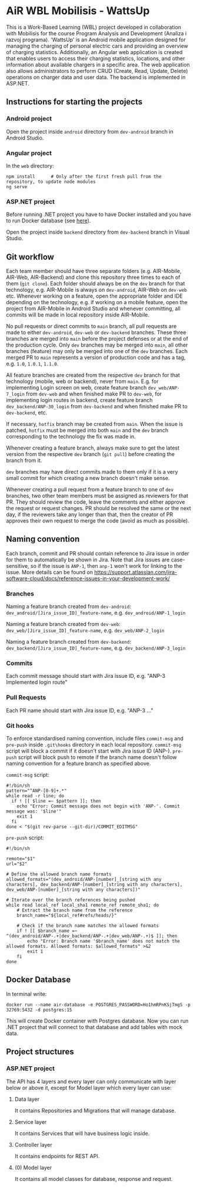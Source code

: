 # AiR WBL Mobilisis - WattsUp

This is a Work-Based Learning (WBL) project developed in collaboration with Mobilisis for the course Program Analysis and Development (Analiza i razvoj programa). 'WattsUp' is an Android mobile application designed for managing the charging of personal electric cars and providing an overview of charging statistics. Additionally, an Angular web application is created that enables users to access their charging statistics, locations, and other information about available chargers in a specific area. The web application also allows administrators to perform CRUD (Create, Read, Update, Delete) operations on charger data and user data. The backend is implemented in ASP.NET.

## Instructions for starting the projects

### Android project

Open the project inside `android` directory from `dev-android` branch in Android Studio.

### Angular project

In the `web` directory:
```
npm install      # Only after the first fresh pull from the repository, to update node modules
ng serve
```

### ASP.NET project

Before running .NET project you have to have Docker installed and you have to run Docker database (see [here](#docker-database)).

Open the project inside `backend` directory from `dev-backend` branch in Visual Studio.

## Git workflow

Each team member should have three separate folders (e.g. AIR-Mobile, AIR-Web, AIR-Backend) and clone this repository three times to each of them (`git clone`). Each folder should always be on the `dev` branch for that technology, e.g. AIR-Mobile is always on `dev-android`, AIR-Web on `dev-web` etc. Whenever working on a feature, open the appropriate folder and IDE depending on the technology, e.g. if working on a mobile feature, open the project from AIR-Mobile in Android Studio and whenever committing, all commits will be made in local repository inside AIR-Mobile.

No pull requests or direct commits to `main` branch, all pull requests are made to either `dev-android`, `dev-web` or `dev-backend` branches. These three branches are merged into `main` before the project defenses or at the end of the production cycle. Only `dev` branches may be merged into `main`, all other branches (feature) may only be merged into one of the `dev` branches. Each merged PR to `main` represents a version of production code and has a tag, e.g. `1.0`, `1.0.1`, `1.1.0`.

All feature branches are created from the respective `dev` branch for that technology (mobile, web or backend), never from `main`. E.g. for implementing Login screen on web, create feature branch `dev_web/ANP-7_login` from `dev-web` and when finished make PR to `dev-web`, for implementing login routes in backend, create feature branch `dev_backend/ANP-30_login` from `dev-backend` and when finished make PR to `dev-backend`, etc.

If necessary, `hotfix` branch may be created from `main`. When the issue is patched, `hotfix` must be merged into both `main` and the `dev` branch corresponding to the technology the fix was made in.

Whenever creating a feature branch, always make sure to get the latest version from the respective `dev` branch (`git pull`) before creating the branch from it.

`dev` branches may have direct commits made to them only if it is a very small commit for which creating a new branch doesn't make sense.

Whenever creating a pull request from a feature branch to one of `dev` branches, two other team members must be assigned as reviewers for that PR. They should review the code, leave the comments and either approve the request or request changes. PR should be resolved the same or the next day, if the reviewers take any longer than that, then the creator of PR approves their own request to merge the code (avoid as much as possible).

## Naming convention

Each branch, commit and PR should contain reference to Jira issue in order for them to automatically be shown in Jira. Note that Jira issues are case-sensitive, so if the issue is `ANP-1`, then `anp-1` won't work for linking to the issue. More details can be found on https://support.atlassian.com/jira-software-cloud/docs/reference-issues-in-your-development-work/

### Branches

Naming a feature branch created from `dev-android`: `dev_android/[Jira_issue_ID]_feature-name`, e.g. `dev_android/ANP-1_login` 

Naming a feature branch created from `dev-web`:  `dev_web/[Jira_issue_ID]_feature-name`, e.g. `dev_web/ANP-2_login`

Naming a feature branch created from `dev-backend`:  `dev_backend/[Jira_issue_ID]_feature-name`, e.g. `dev_backend/ANP-3_login` 

### Commits

Each commit message should start with Jira issue ID, e.g. "ANP-3 Implemented login route"

### Pull Requests

Each PR name should start with Jira issue ID, e.g. "ANP-3 ..."

### Git hooks

To enforce standardised naming convention, include files `commit-msg` and `pre-push` inside `.git\hooks` directory in each local repository. `commit-msg` script will block a commit if it doesn't start with Jira issue ID (ANP-). `pre-push` script will block push to remote if the branch name doesn't follow naming convention for a feature branch as specified above.

`commit-msg` script:

```
#!/bin/sh
pattern="^ANP-[0-9]+.*"
while read -r line; do
  if ! [[ $line =~ $pattern ]]; then
    echo "Error: Commit message does not begin with 'ANP-'. Commit message was: '$line'"
    exit 1
  fi
done < "$(git rev-parse --git-dir)/COMMIT_EDITMSG"
```

`pre-push` script:

```
#!/bin/sh

remote="$1"
url="$2"

# Define the allowed branch name formats
allowed_formats="(dev_android/ANP-[number]_[string with any characters], dev_backend/ANP-[number]_[string with any characters], dev_web/ANP-[number]_[string with any characters])"

# Iterate over the branch references being pushed
while read local_ref local_sha1 remote_ref remote_sha1; do
    # Extract the branch name from the reference
    branch_name="${local_ref#refs/heads/}"

    # Check if the branch name matches the allowed formats
    if ! [[ $branch_name =~ ^(dev_android/ANP-.+|dev_backend/ANP-.+|dev_web/ANP-.+)$ ]]; then
        echo "Error: Branch name '$branch_name' does not match the allowed formats. Allowed formats: $allowed_formats" >&2
        exit 1
    fi
done
```

## Docker Database

In terminal write:

```
docker run --name air-database -e POSTGRES_PASSWORD=Ho1hmRPnKSjTmgS -p 32769:5432 -d postgres:15
```
This will create Docker container with Postgres database. Now you can run .NET project that will connect to that database and add tables with mock data.

## Project structures

### ASP.NET project

The API has 4 layers and every layer can only communicate with layer below or above it, except for Model layer which every layer can use:

1. Data layer
   
   It contains Repositories and Migrations that will manage database.
   
2. Service layer
   
   It contains Services that will have business logic inside.
   
3. Controller layer

    It contains endpoints for REST API.
   
4. (0) Model layer

    It contains all model classes for database, response and request.
